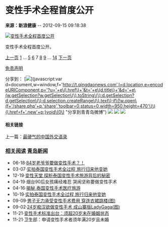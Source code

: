 # 变性手术全程首度公开

**来源：新浪健康** -- 2012-09-15 09:18:38

[![变性手术全程首度公开](../../../images/attachement/jpg/site1/20120915/984be1eaaf8111be1c8143.jpg)](content_9413981_8.htm)

变性手术全程首度公开。

[上一页](content_9413981_6.htm) [1](content_9413981.htm) ... [5](content_9413981_5.htm) [6](content_9413981_6.htm) 7 [8](content_9413981_8.htm) [9](content_9413981_9.htm) ... [14](content_9413981_14.htm) [下一页](content_9413981_8.htm)

[免责声明](http://www.qingdaonews.com/content/2013-12/01/content_10484164.htm)

分享到： [![](http://house.qingdaonews.com/images/qqdwb_ico.gif)](javascript:var d=document,w=window,f='http://t.qingdaonews.com',l=d.location,e=encodeURIComponent,p='?u='+e\(l.href\)+'&t='+e\(d.title\)+'&d='+e\(w.getSelection?w.getSelection\(\).toString\(\):d.getSelection?d.getSelection\(\):d.selection.createRange\(\).text\);if\(!w.open\(f+'/share.php'+p,'share','toolbar=0,status=0,width=950,height=470'\)\){l.href=f+'.new'+p;}void\(0\) "分享到青青岛微博") [![](http://house.qingdaonews.com/images/sina_ico.gif)](javascript:; "分享到新浪微博") [![](http://house.qingdaonews.com/images/qq_ico.png)](javascript:; "分享到腾讯微博") [![](http://house.qingdaonews.com/images/renren_ico.gif)](javascript:\(function\(\){window.open\(''+encodeURIComponent\(location.href\),'_blank','width=600,height=400'\);}\)\(\) "分享到人人网")

#### 相关链接

上一篇：[最硬气的中国外交语录](../14/content_9413428.htm)

### **[相关阅读](javascript:vote\(0\);) [青岛新闻](../../../node/jrkx.htm)**

- 06-18·[84岁老爷爷要做变性手术？！](http://yezhu.qingdaonews.com/viewthread.php?tid=1971599)
- 03-07·[实拍泰国变性手术全过程 旅行归来他变她](http://travel.qingdaonews.com/gb/content/2012-03/07/content_9141241.htm)
- 12-19·[变性天堂 探析泰国变性手术旅游背后的秘密](http://travel.qingdaonews.com/gb/content/2011-12/19/content_9051414.htm)
- 04-19·烟台90后女孩痛经难忍 哭闹坚称要做变性手术
- 04-16·[揭秘 泰国变性手术医疗旅游](http://travel.qingdaonews.com/gb/content/2011-04/16/content_8740631.htm)
- 10-19·[实拍泰国变性手术全过程 旅行归来他变她](http://travel.qingdaonews.com/gb/content/2010-10/19/content_8535022.htm)
- 09-09·[男子无力承受变性手术费用 穿连衣裙跳楼(图)](../../2010-09/09/content_8483788.htm)
- 09-02·[24岁痴汉欲做变性手术 成山寨版LadyGaga(图)](../../2010-09/02/content_8476346.htm)
- 11-21·[变性手术标准出台：须超20岁未在婚姻状态](target=)
- 11-21·卫生部：申请变性手术者须年满20岁且未婚

